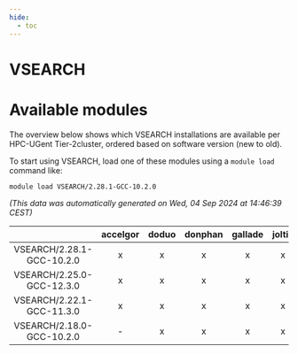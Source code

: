 ```yaml
---
hide:
  - toc
---
```


VSEARCH
=======

# Available modules


The overview below shows which VSEARCH installations are available per HPC-UGent Tier-2cluster, ordered based on software version (new to old).

To start using VSEARCH, load one of these modules using a `module load` command like:

```shell
module load VSEARCH/2.28.1-GCC-10.2.0
```

*(This data was automatically generated on Wed, 04 Sep 2024 at 14:46:39 CEST)*  

| |accelgor|doduo|donphan|gallade|joltik|shinx|skitty|
| :---: | :---: | :---: | :---: | :---: | :---: | :---: | :---: |
|VSEARCH/2.28.1-GCC-10.2.0|x|x|x|x|x|-|x|
|VSEARCH/2.25.0-GCC-12.3.0|x|x|x|x|x|x|x|
|VSEARCH/2.22.1-GCC-11.3.0|x|x|x|x|x|-|x|
|VSEARCH/2.18.0-GCC-10.2.0|-|x|x|x|x|-|x|
